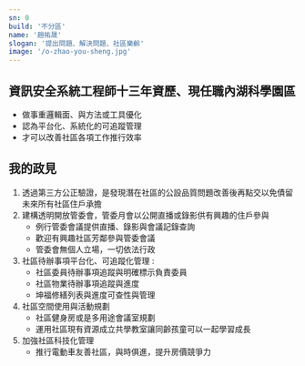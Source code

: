 ```yaml
---
sn: 0
build: '不分區'
name: '趙祐晟'
slogan: '提出問題、解決問題、社區樂齡'
image: '/o-zhao-you-sheng.jpg'
---
```

## 資訊安全系統工程師十三年資歷、現任職內湖科學園區

- 做事重邏輯面、與方法或工具優化
- 認為平台化、系統化的可追蹤管理
- 才可以改善社區各項工作推行效率


## 我的政見
1. 透過第三方公正驗證，是發現潛在社區的公設品質問題改善後再點交以免債留未來所有社區住戶承擔
2. 建構透明開放管委會，管委月會以公開直播或錄影供有興趣的住戶參與   
   - 例行管委會議提供直播、錄影與會議記錄查詢
   - 歡迎有興趣社區芳鄰參與管委會議
   - 管委會無個人立場，一切依法行政
3. 社區待辦事項平台化、可追蹤化管理 :
   - 社區委員待辦事項追蹤與明確標示負責委員
   - 社區物業待辦事項追蹤與進度
   - 坤福修繕列表與進度可查性與管理
4. 社區空間使用與活動規劃
   - 社區健身房或是多用途會議室規劃
   - 運用社區現有資源成立共學教室讓同齡孩童可以一起學習成長
5. 加強社區科技化管理
   - 推行電動車友善社區，與時俱進，提升房價競爭力